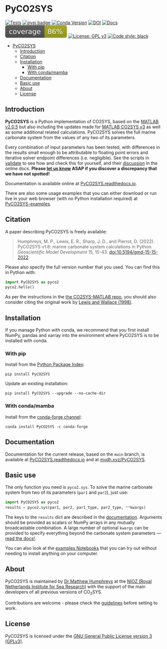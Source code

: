 # PyCO2SYS

[![Tests](https://github.com/mvdh7/PyCO2SYS/actions/workflows/python-package.yml/badge.svg?branch=main)](https://github.com/mvdh7/PyCO2SYS/actions)
[![pypi badge](https://img.shields.io/pypi/v/PyCO2SYS.svg?style=popout)](https://pypi.org/project/PyCO2SYS/)
[![Conda Version](https://img.shields.io/conda/vn/conda-forge/pyco2sys.svg)](https://anaconda.org/conda-forge/pyco2sys)
[![DOI](https://img.shields.io/badge/DOI-10.5281%2Fzenodo.3744275-informational)](https://doi.org/10.5281/zenodo.3744275)
[![Docs](https://readthedocs.org/projects/pyco2sys/badge/?version=latest&style=flat)](https://mvdh.xyz/PyCO2SYS/)
[![Coverage](https://github.com/mvdh7/PyCO2SYS/blob/main/.misc/coverage.svg)](https://github.com/mvdh7/PyCO2SYS/blob/main/.misc/coverage.txt)
[![License: GPL v3](https://img.shields.io/badge/License-GPLv3-blue.svg)](https://www.gnu.org/licenses/gpl-3.0)
[![Code style: black](https://img.shields.io/badge/code%20style-black-000000.svg)](https://github.com/psf/black)

<!-- TOC -->

- [PyCO2SYS](#pyco2sys)
    - [Introduction](#introduction)
    - [Citation](#citation)
    - [Installation](#installation)
        - [With pip](#with-pip)
        - [With conda/mamba](#with-condamamba)
    - [Documentation](#documentation)
    - [Basic use](#basic-use)
    - [About](#about)
    - [License](#license)

<!-- /TOC -->

## Introduction

**PyCO2SYS** is a Python implementation of CO2SYS, based on the [MATLAB v2.0.5](https://github.com/jamesorr/CO2SYS-MATLAB) but also including the updates made for [MATLAB CO2SYS v3](https://github.com/jonathansharp/CO2-System-Extd) as well as some additional related calculations.  PyCO2SYS solves the full marine carbonate system from the values of any two of its parameters.

Every combination of input parameters has been tested, with differences in the results small enough to be attributable to floating point errors and iterative solver endpoint differences (i.e. negligible).  See the scripts in [validate](https://github.com/mvdh7/PyCO2SYS/tree//validate) to see how and check this for yourself, and their [discussion](https://pyco2sys.readthedocs.io/en/latest/validate/) in the online docs.  **Please [let us know](https://github.com/mvdh7/PyCO2SYS/issues) ASAP if you discover a discrepancy that we have not spotted!**

Documentation is available online at [PyCO2SYS.readthedocs.io](https://pyco2sys.readthedocs.io/en/latest/).

There are also some usage examples that you can either download or run live in your web browser (with no Python installation required) at [PyCO2SYS-examples](https://github.com/mvdh7/PyCO2SYS-examples#pyco2sys-examples).

## Citation

A paper describing PyCO2SYS is freely available:

> Humphreys, M. P., Lewis, E. R., Sharp, J. D., and Pierrot, D. (2022).  PyCO2SYS v1.8: marine carbonate system calculations in Python.  *Geoscientific Model Development* 15, 15-43.  [doi:10.5194/gmd-15-15-2022](https://doi.org/10.5194/gmd-15-15-2022).

Please also specify the full version number that you used.  You can find this in Python with:

```python
import PyCO2SYS as pyco2
pyco2.hello()
```

As per the instructions in the [the CO2SYS-MATLAB repo](https://github.com/jamesorr/CO2SYS-MATLAB), you should also consider citing the original work by [Lewis and Wallace (1998)](https://pyco2sys.readthedocs.io/en/latest/refs/#l).

## Installation

If you manage Python with conda, we recommend that you first install NumPy, pandas and xarray into the environment where PyCO2SYS is to be installed with conda.

### With pip

Install from the [Python Package Index](https://pypi.org/project/PyCO2SYS/):

    pip install PyCO2SYS

Update an existing installation:

    pip install PyCO2SYS --upgrade --no-cache-dir

### With conda/mamba

Install from the [conda-forge channel](https://anaconda.org/conda-forge/pyco2sys):

    conda install PyCO2SYS -c conda-forge

## Documentation

Documentation for the current release, based on the `main` branch, is available at [PyCO2SYS.readthedocs.io](https://pyco2sys.readthedocs.io/en/latest/) and at [mvdh.xyz/PyCO2SYS](https://mvdh.xyz/PyCO2SYS/).

## Basic use

The only function you need is `pyco2.sys`.  To solve the marine carbonate system from two of its parameters (`par1` and `par2`), just use:

```python
import PyCO2SYS as pyco2
results = pyco2.sys(par1, par2, par1_type, par2_type, **kwargs)
```

The keys to the `results` dict are described in the [documentation](https://pyco2sys.readthedocs.io/en/latest/co2sys_nd/#results).  Arguments should be provided as scalars or NumPy arrays in any mutually broadcastable combination.  A large number of optional `kwargs` can be provided to specify everything beyond the carbonate system parameters — [read the docs!](https://pyco2sys.readthedocs.io/en/latest/co2sys_nd/).

You can also look at the [examples Notebooks](https://github.com/mvdh7/PyCO2SYS-examples) that you can try out without needing to install anything on your computer.

## About

PyCO2SYS is maintained by [Dr Matthew Humphreys](https://mvdh.xyz/) at the [NIOZ (Royal Netherlands Institute for Sea Research)](https://www.nioz.nl/en) with the support of the main developers of all previous versions of CO<sub>2</sub>SYS.

Contributions are welcome - please check the [guidelines](https://github.com/mvdh7/PyCO2SYS/blob/main/CONTRIBUTING.md) before setting to work.

## License

PyCO2SYS is licensed under the [GNU General Public License version 3 (GPLv3)](https://www.gnu.org/licenses/gpl-3.0.en.html).
